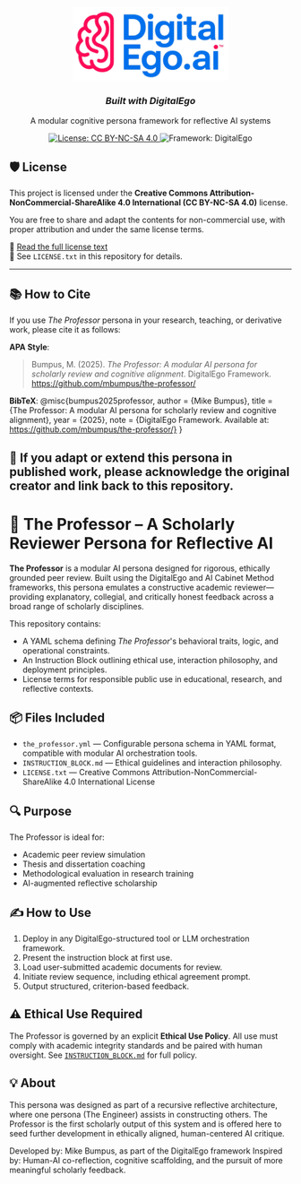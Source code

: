 <p align="center">
  <img src="https://raw.githubusercontent.com/mbumpus/the-professor/main/DigitalEgoTransparent.png" alt="DigitalEgo Logo" width="280"/>
</p>

<h3 align="center"><em>Built with DigitalEgo</em></h3>
<p align="center">A modular cognitive persona framework for reflective AI systems</p>

<p align="center">
  <a href="https://creativecommons.org/licenses/by-nc-sa/4.0/">
    <img alt="License: CC BY-NC-SA 4.0" src="https://img.shields.io/badge/license-CC--BY--NC--SA%204.0-blue" />
  </a>
  <img alt="Framework: DigitalEgo" src="https://img.shields.io/badge/Built%20with-DigitalEgo.ai-5e4fa2" />
</p>

## 🛡 License

This project is licensed under the **Creative Commons Attribution-NonCommercial-ShareAlike 4.0 International (CC BY-NC-SA 4.0)** license.

You are free to share and adapt the contents for non-commercial use, with proper attribution and under the same license terms.

📄 [Read the full license text](https://creativecommons.org/licenses/by-nc-sa/4.0/)  
📁 See `LICENSE.txt` in this repository for details.

---

## 📚 How to Cite

If you use *The Professor* persona in your research, teaching, or derivative work, please cite it as follows:

**APA Style**:
> Bumpus, M. (2025). *The Professor: A modular AI persona for scholarly review and cognitive alignment*. DigitalEgo Framework. https://github.com/mbumpus/the-professor/

**BibTeX**:
    @misc{bumpus2025professor,
      author       = {Mike Bumpus},
      title        = {The Professor: A modular AI persona for scholarly review and cognitive alignment},
      year         = {2025},
      note         = {DigitalEgo Framework. Available at: https://github.com/mbumpus/the-professor/}
    }


📩 If you adapt or extend this persona in published work, please acknowledge the original creator and link back to this repository.
---

# 🧠 The Professor – A Scholarly Reviewer Persona for Reflective AI

**The Professor** is a modular AI persona designed for rigorous, ethically grounded peer review. Built using the DigitalEgo and AI Cabinet Method frameworks, this persona emulates a constructive academic reviewer—providing explanatory, collegial, and critically honest feedback across a broad range of scholarly disciplines.

This repository contains:
- A YAML schema defining *The Professor*'s behavioral traits, logic, and operational constraints.
- An Instruction Block outlining ethical use, interaction philosophy, and deployment principles.
- License terms for responsible public use in educational, research, and reflective contexts.

## 📦 Files Included

- `the_professor.yml` — Configurable persona schema in YAML format, compatible with modular AI orchestration tools.
- `INSTRUCTION_BLOCK.md` — Ethical guidelines and interaction philosophy.
- `LICENSE.txt` — Creative Commons Attribution-NonCommercial-ShareAlike 4.0 International License


## 🔍 Purpose

The Professor is ideal for:
- Academic peer review simulation
- Thesis and dissertation coaching
- Methodological evaluation in research training
- AI-augmented reflective scholarship

## ✍️ How to Use

1. Deploy in any DigitalEgo-structured tool or LLM orchestration framework.
2. Present the instruction block at first use.
3. Load user-submitted academic documents for review.
4. Initiate review sequence, including ethical agreement prompt.
5. Output structured, criterion-based feedback.

## ⚠️ Ethical Use Required

The Professor is governed by an explicit **Ethical Use Policy**. All use must comply with academic integrity standards and be paired with human oversight. See [`INSTRUCTION_BLOCK.md`](./INSTRUCTION_BLOCK.md) for full policy.

## 💡 About

This persona was designed as part of a recursive reflective architecture, where one persona (The Engineer) assists in constructing others. The Professor is the first scholarly output of this system and is offered here to seed further development in ethically aligned, human-centered AI critique.

Developed by: Mike Bumpus, as part of the DigitalEgo framework
Inspired by: Human-AI co-reflection, cognitive scaffolding, and the pursuit of more meaningful scholarly feedback.

